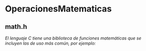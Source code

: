 # OperacionesMatematicas

## math.h

_El lenguaje C tiene una biblioteca de funciones matemáticas que se incluyen las de uso más común, por ejemplo:_

